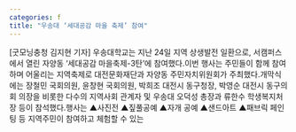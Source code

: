 ```yaml
---
categories: f
title: "우송대 ‘세대공감 마을 축제’ 참여"
---
```

[굿모닝충청 김지현 기자] 우송대학교는 지난 24일 지역 상생발전 일환으로, 서캠퍼스에서 열린 자양동 ‘세대공감 마을축제-3탄’에 참여했다.이번 행사는 주민들이 함께 참여하며 어울리는 지역축제로 대전문화재단과 자양동 주민자치위원회가 주최했다.개막식에는 장철민 국회의원, 윤창현 국회의원, 박희조 대전시 동구청장, 박영순 대전시 동구의회 의장을 비롯한 다수의 지역사회 관계자 및 우송대 오덕성 총장과 류한수 학생복지처장 등이 참석했다.행사는 ▲사진전 ▲짚풀공예 ▲자개 공예 ▲샌드아트 ▲패브릭 페인팅 등 지역주민이 참여하고 체험할 수 있는